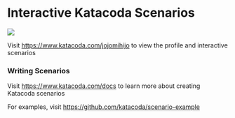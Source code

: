 # Interactive Katacoda Scenarios

[![](http://shields.katacoda.com/katacoda/jojomihijo/count.svg)](https://www.katacoda.com/jojomihijo "Get your profile on Katacoda.com")

Visit https://www.katacoda.com/jojomihijo to view the profile and interactive scenarios

### Writing Scenarios
Visit https://www.katacoda.com/docs to learn more about creating Katacoda scenarios

For examples, visit https://github.com/katacoda/scenario-example
